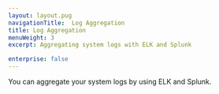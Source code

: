 ```yaml
---
layout: layout.pug
navigationTitle:  Log Aggregation
title: Log Aggregation
menuWeight: 3
excerpt: Aggregating system logs with ELK and Splunk

enterprise: false
---
```



You can aggregate your system logs by using ELK and Splunk.
